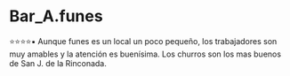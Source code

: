 # Bar_A.funes
⭐⭐⭐⭐▪️
Aunque funes es un local un poco pequeño, los trabajadores son muy amables y la atención es buenísima.
Los churros son los mas buenos de San J. de la Rinconada.
